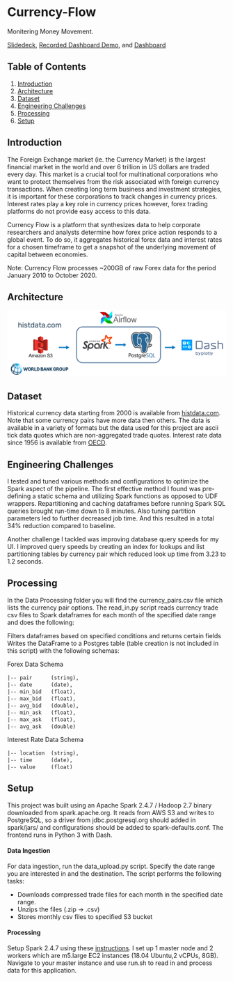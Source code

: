 # Currency-Flow

Monitering Money Movement.

[Slidedeck](https://docs.google.com/presentation/d/1CGO0-aTaNrPxvtQt1upfs92xHOfhBJdkzWmq1ynoBG4/edit?usp=sharing), 
[Recorded Dashboard Demo](https://youtu.be/21LVI_MPG7M), and [Dashboard](https://currencyflow.datatesting.me/)

## Table of Contents
1. [Introduction](README.md#introduction)
2. [Architecture](README.md#architecture)
3. [Dataset](README.md#dataset)
4. [Engineering Challenges](README.md#engineering-challenges)
5. [Processing](README.md#processing)
6. [Setup](README.md#setup)

## Introduction
The Foreign Exchange market (ie. the Currency Market) is the largest financial market in the world and over 6 trillion in US dollars are traded every day. This market is a crucial tool for multinational corporations who want to protect themselves from the risk associated with foreign currency transactions. When creating long term business and investment strategies, it is important for these corporations to track changes in currency prices. Interest rates play a key role in currency prices however, forex trading platforms do not provide easy access to this data. 

<!--This project aims to create a platform for companies to backtest their strategies using currency and interest rate data.--> 

Currency Flow is a platform that synthesizes data to help corporate researchers and analysts determine how forex price action responds to a global event. To do so, it aggregates historical forex data and interest rates for a chosen timeframe to get a snapshot of the underlying movement of capital between economies. 

<!---  
Currency Flow leverages Airflow to regularly update currency and interest rate data to provide timely data for recalculating percent changes in currency prices. 
--->

Note: Currency Flow processes ~200GB of raw Forex data for the period January 2010 to October 2020. 

## Architecture
![Test Image 8](https://raw.githubusercontent.com/ariannagolf/Forex-Flow/master/images/architecture.png)


## Dataset
Historical currency data starting from 2000 is available from [histdata.com](https://www.histdata.com/download-free-forex-historical-data/?/ascii/tick-data-quotes/). Note that some currency pairs have more data then others. The data is available in a variety of formats but the data used for this project are ascii tick data quotes which are non-aggregated trade quotes. Interest rate data since 1956 is available from [OECD](https://data.oecd.org/interest/short-term-interest-rates.htm).

## Engineering Challenges
I tested and tuned various methods and configurations to optimize the Spark aspect of the pipeline. The first effective method I found was pre-defining a static schema and utilizing Spark functions as opposed to UDF wrappers. Repartitioning and caching dataframes before running Spark SQL queries brought run-time down to 8 minutes. Also tuning partition parameters led to further decreased job time. And this resulted in a total 34% reduction compared to baseline. 

Another challenge I tackled was improving database query speeds for my UI. I improved query speeds by creating an index for lookups and list partitioning tables by currency pair which reduced look up time from 3.23 to 1.2 seconds.

## Processing
In the Data Processing folder you will find the currency_pairs.csv file which lists the currency pair options. The read_in.py script reads currency trade csv files to Spark dataframes for each month of the specified date range and does the following:

Filters dataframes based on specified conditions and returns certain fields
Writes the DataFrame to a Postgres table (table creation is not included in this script) with the following schemas:

Forex Data Schema
```
|-- pair      (string),
|-- date      (date),
|-- min_bid   (float),
|-- max_bid   (float),
|-- avg_bid   (double),
|-- min_ask   (float),
|-- max_ask   (float),
|-- avg_ask   (double)
```
Interest Rate Data Schema
```
|-- location  (string),
|-- time      (date),
|-- value     (float)
```

## Setup
This project was built using an Apache Spark 2.4.7 / Hadoop 2.7 binary downloaded from spark.apache.org. It reads from AWS S3 and writes to PostgreSQL, so a driver from jdbc.postgresql.org should added in spark/jars/ and configurations should be added to spark-defaults.conf. The frontend runs in Python 3 with Dash.
#### Data Ingestion
For data ingestion, run the data_upload.py script. Specify the date range you are interested in and the destination. The script performs the following tasks:
- Downloads compressed trade files for each month in the specified date range.
- Unzips the files (.zip -> .csv)
- Stores monthly csv files to specified S3 bucket
#### Processing
Setup Spark 2.4.7 using these [instructions](https://blog.insightdatascience.com/simply-install-spark-cluster-mode-341843a52b88). I set up 1 master node and 2 workers which are m5.large EC2 instances (18.04 Ubuntu,2 vCPUs, 8GB). Navigate to your master instance and use run.sh to read in and process data for this application.
